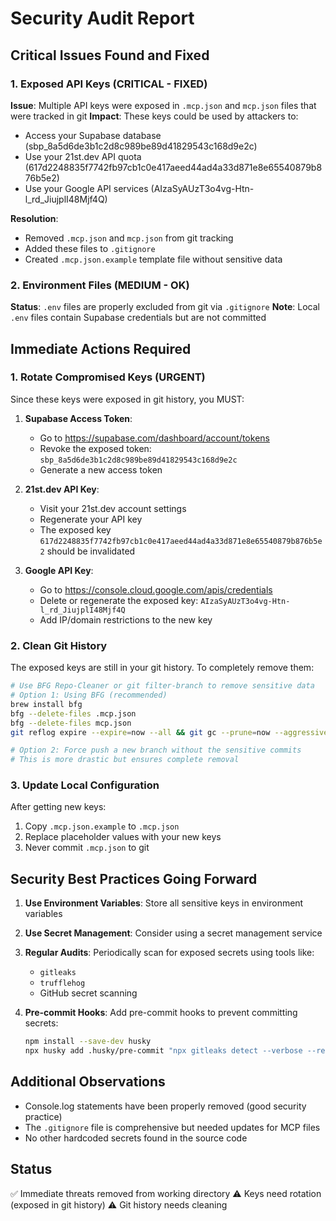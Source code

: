 # Security Audit Report

## Critical Issues Found and Fixed

### 1. Exposed API Keys (CRITICAL - FIXED)
**Issue**: Multiple API keys were exposed in `.mcp.json` and `mcp.json` files that were tracked in git
**Impact**: These keys could be used by attackers to:
- Access your Supabase database (sbp_8a5d6de3b1c2d8c989be89d41829543c168d9e2c)
- Use your 21st.dev API quota (617d2248835f7742fb97cb1c0e417aeed44ad4a33d871e8e65540879b876b5e2)
- Use your Google API services (AIzaSyAUzT3o4vg-Htn-l_rd_JiujplI48Mjf4Q)

**Resolution**:
- Removed `.mcp.json` and `mcp.json` from git tracking
- Added these files to `.gitignore`
- Created `.mcp.json.example` template file without sensitive data

### 2. Environment Files (MEDIUM - OK)
**Status**: `.env` files are properly excluded from git via `.gitignore`
**Note**: Local `.env` files contain Supabase credentials but are not committed

## Immediate Actions Required

### 1. Rotate Compromised Keys (URGENT)
Since these keys were exposed in git history, you MUST:

1. **Supabase Access Token**: 
   - Go to https://supabase.com/dashboard/account/tokens
   - Revoke the exposed token: `sbp_8a5d6de3b1c2d8c989be89d41829543c168d9e2c`
   - Generate a new access token

2. **21st.dev API Key**:
   - Visit your 21st.dev account settings
   - Regenerate your API key
   - The exposed key `617d2248835f7742fb97cb1c0e417aeed44ad4a33d871e8e65540879b876b5e2` should be invalidated

3. **Google API Key**:
   - Go to https://console.cloud.google.com/apis/credentials
   - Delete or regenerate the exposed key: `AIzaSyAUzT3o4vg-Htn-l_rd_JiujplI48Mjf4Q`
   - Add IP/domain restrictions to the new key

### 2. Clean Git History
The exposed keys are still in your git history. To completely remove them:

```bash
# Use BFG Repo-Cleaner or git filter-branch to remove sensitive data
# Option 1: Using BFG (recommended)
brew install bfg
bfg --delete-files .mcp.json
bfg --delete-files mcp.json
git reflog expire --expire=now --all && git gc --prune=now --aggressive

# Option 2: Force push a new branch without the sensitive commits
# This is more drastic but ensures complete removal
```

### 3. Update Local Configuration
After getting new keys:
1. Copy `.mcp.json.example` to `.mcp.json`
2. Replace placeholder values with your new keys
3. Never commit `.mcp.json` to git

## Security Best Practices Going Forward

1. **Use Environment Variables**: Store all sensitive keys in environment variables
2. **Use Secret Management**: Consider using a secret management service
3. **Regular Audits**: Periodically scan for exposed secrets using tools like:
   - `gitleaks`
   - `trufflehog`
   - GitHub secret scanning

4. **Pre-commit Hooks**: Add pre-commit hooks to prevent committing secrets:
   ```bash
   npm install --save-dev husky
   npx husky add .husky/pre-commit "npx gitleaks detect --verbose --redact"
   ```

## Additional Observations

- Console.log statements have been properly removed (good security practice)
- The `.gitignore` file is comprehensive but needed updates for MCP files
- No other hardcoded secrets found in the source code

## Status
✅ Immediate threats removed from working directory
⚠️ Keys need rotation (exposed in git history)
⚠️ Git history needs cleaning